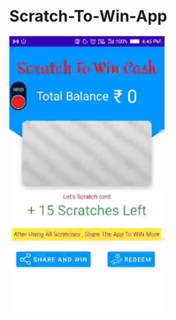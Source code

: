 # Scratch-To-Win-App
![](https://github.com/rajeshbairu-github/Scratch-To-Win-App/blob/ad747f279402b29f6ba37ecbcc0859c4dc0e52a0/Scratch%20To%20Win.gif)
